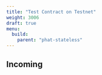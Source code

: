 ```yaml
---
title: "Test Contract on Testnet"
weight: 3006
draft: true
menu:
  build:
    parent: "phat-stateless"
---
```


## Incoming

